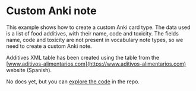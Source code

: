 # Custom Anki note

This example shows how to create a custom Anki card type. The data used is a
list of food additives, with their name, code and toxicity. The fields name,
code and toxicity are not present in vocabulary note types, so we need to
create a custom Anki note.

Additives XML table has been created using the table from the
[www.aditivos-alimentarios.com](https://www.aditivos-alimentarios.com) website
(Spanish).

No docs yet, but you can [explore the
code](https://github.com/guiferviz/mnemocards/tree/main/examples/custom_anki_note)
in the repo.
